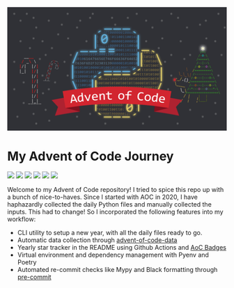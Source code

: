 <img src="aoc.webp">
<h1> My Advent of Code Journey </h1>

![](https://img.shields.io/badge/Stars%202015%20⭐-36-yellow)
![](https://img.shields.io/badge/Stars%202020%20⭐-10-yellow)
![](https://img.shields.io/badge/Stars%202021%20⭐-33-yellow)
![](https://img.shields.io/badge/Stars%202022%20⭐-24-yellow)
![](https://img.shields.io/badge/Stars%202023%20⭐-33-yellow)
![](https://img.shields.io/badge/Stars%202024%20⭐-02-yellow)

<p>
Welcome to my Advent of Code repository! I tried to spice this repo up with a bunch of nice-to-haves. Since I started with AOC in 2020, I have haphazardly collected the daily Python files and manually collected the inputs. This had to change! So I incorporated the following features into my workflow:
</p>
<ul>
  <li> CLI utility to setup a new year, with all the daily files ready to go.</li>
  <li>Automatic data collection through <a href=""https://github.com/wimglenn/advent-of-code-data>advent-of-code-data</a></li>
  <li>Yearly star tracker in the README using Github Actions and <a href="https://github.com/marketplace/actions/aoc-badges">AoC Badges</a></li>
  <li>Virtual environment and dependency management with Pyenv and Poetry</li>
<li>Automated re-commit checks like Mypy and Black formatting through <a href="https://pre-commit.com/">pre-commit</a></li>
